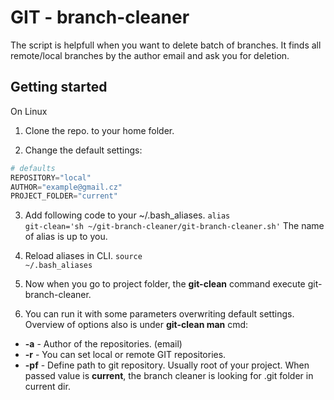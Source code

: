 GIT - branch-cleaner
===================================
The script is helpfull when you want to delete batch of branches. It finds all remote/local
branches by the author email and ask you for deletion.

Getting started
---------------

On Linux

1. Clone the repo. to your home folder.

2. Change the default settings:
```python
# defaults
REPOSITORY="local"
AUTHOR="example@gmail.cz"
PROJECT_FOLDER="current"
```

3. Add following code to your ~/.bash_aliases.
<code>alias git-clean='sh ~/git-branch-cleaner/git-branch-cleaner.sh'</code>
The name of alias is up to you.

4. Reload aliases in CLI.
<code>source ~/.bash_aliases</code>

5. Now when you go to project folder, the **git-clean** command execute git-branch-cleaner.

6. You can run it with some parameters overwriting default settings. Overview of options also is under **git-clean man** cmd:
  * **-a** - Author of the repositories. (email)
  * **-r** - You can set local or remote GIT repositories.
  * **-pf** - Define path to git repository. Usually root of your project. When passed value is **current**, the branch cleaner is looking for .git folder in current dir.

